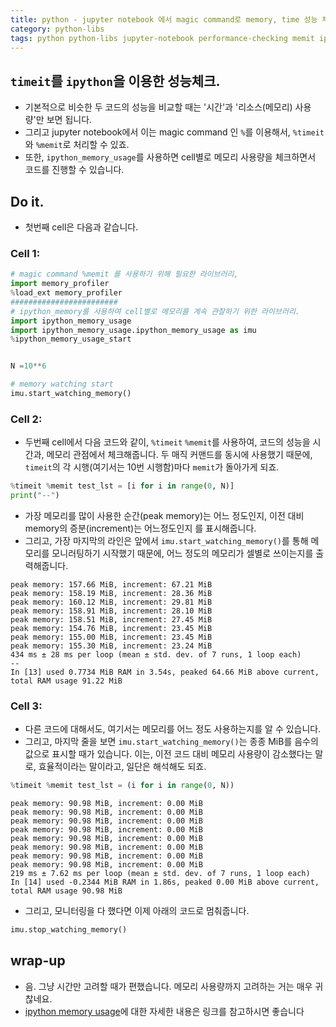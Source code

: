 ```yaml
---
title: python - jupyter notebook 에서 magic command로 memory, time 성능 체크하기. 
category: python-libs
tags: python python-libs jupyter-notebook performance-checking memit ipython timeit
---
```


## `timeit`를 `ipython`을 이용한 성능체크. 

- 기본적으로 비슷한 두 코드의 성능을 비교할 때는 '시간'과 '리소스(메모리) 사용량'만 보면 됩니다. 
- 그리고 jupyter notebook에서 이는 magic command 인 `%`를 이용해서, `%timeit`와 `%memit`로 처리할 수 있죠. 
- 또한, `ipython_memory_usage`를 사용하면 cell별로 메모리 사용량을 체크하면서 코드를 진행할 수 있습니다.

## Do it. 

- 첫번째 cell은 다음과 같습니다. 

### Cell 1:

```python
# magic command %memit 를 사용하기 위해 필요한 라이브러리, 
import memory_profiler 
%load_ext memory_profiler
########################
# ipython_memory를 사용하여 cell별로 메모리를 계속 관찰하기 위한 라이브러리. 
import ipython_memory_usage 
import ipython_memory_usage.ipython_memory_usage as imu
%ipython_memory_usage_start


N =10**6

# memory watching start 
imu.start_watching_memory()
```

### Cell 2:

- 두번째 cell에서 다음 코드와 같이, `%timeit` `%memit`를 사용하여, 코드의 성능을 시간과, 메모리 관점에서 체크해줍니다. 두 매직 커맨드를 동시에 사용했기 때문에, `timeit`의 각 시행(여기서는 10번 시행함)마다 `memit`가 돌아가게 되죠.

```python
%timeit %memit test_lst = [i for i in range(0, N)]
print("--")
```

- 가장 메모리를 많이 사용한 순간(peak memory)는 어느 정도인지, 이전 대비 memory의 증분(increment)는 어느정도인지 를 표시해줍니다. 
- 그리고, 가장 마지막의 라인은 앞에서 `imu.start_watching_memory()`를 통해 메모리를 모니러팅하기 시작했기 때문에, 어느 정도의 메모리가 셀별로 쓰이는지를 출력해줍니다.

```
peak memory: 157.66 MiB, increment: 67.21 MiB
peak memory: 158.19 MiB, increment: 28.36 MiB
peak memory: 160.12 MiB, increment: 29.81 MiB
peak memory: 158.91 MiB, increment: 28.10 MiB
peak memory: 158.51 MiB, increment: 27.45 MiB
peak memory: 154.76 MiB, increment: 23.45 MiB
peak memory: 155.00 MiB, increment: 23.45 MiB
peak memory: 155.30 MiB, increment: 23.24 MiB
434 ms ± 28 ms per loop (mean ± std. dev. of 7 runs, 1 loop each)
--
In [13] used 0.7734 MiB RAM in 3.54s, peaked 64.66 MiB above current, total RAM usage 91.22 MiB
```

### Cell 3:

- 다른 코드에 대해서도, 여기서는 메모리를 어느 정도 사용하는지를 알 수 있습니다. 
- 그리고, 마지막 줄을 보면 `imu.start_watching_memory()`는 종종 MiB를 음수의 값으로 표시할 때가 있습니다. 이는, 이전 코드 대비 메모리 사용량이 감소했다는 말로, 효율적이라는 말이라고, 일단은 해석해도 되죠.

```python
%timeit %memit test_lst = (i for i in range(0, N))
```

```
peak memory: 90.98 MiB, increment: 0.00 MiB
peak memory: 90.98 MiB, increment: 0.00 MiB
peak memory: 90.98 MiB, increment: 0.00 MiB
peak memory: 90.98 MiB, increment: 0.00 MiB
peak memory: 90.98 MiB, increment: 0.00 MiB
peak memory: 90.98 MiB, increment: 0.00 MiB
peak memory: 90.98 MiB, increment: 0.00 MiB
peak memory: 90.98 MiB, increment: 0.00 MiB
219 ms ± 7.62 ms per loop (mean ± std. dev. of 7 runs, 1 loop each)
In [14] used -0.2344 MiB RAM in 1.86s, peaked 0.00 MiB above current, total RAM usage 90.98 MiB
```

- 그리고, 모니터링을 다 했다면 이제 아래의 코드로 멈춰줍니다.

```python
imu.stop_watching_memory()
```

## wrap-up

- 음. 그냥 시간만 고려할 때가 편했습니다. 메모리 사용량까지 고려하는 거는 매우 귀찮네요. 
- [ipython memory usage](https://github.com/ianozsvald/ipython_memory_usage)에 대한 자세한 내용은 링크를 참고하시면 좋습니다